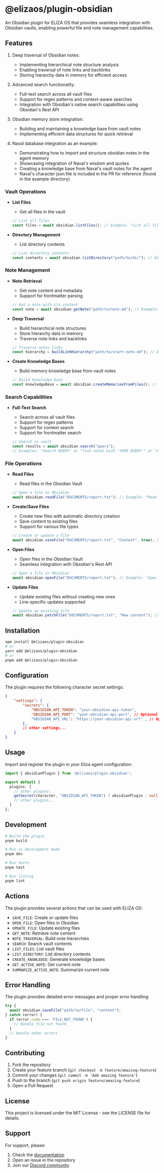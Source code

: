 # @elizaos/plugin-obsidian

An Obsidian plugin for ELIZA OS that provides seamless integration with Obsidian vaults, enabling powerful file and note management capabilities.

## Features

1. Deep traversal of Obsidian notes:
   - Implementing hierarchical note structure analysis
   - Enabling traversal of note links and backlinks
   - Storing hierarchy data in memory for efficient access

2. Advanced search functionality:
   - Full-text search across all vault files
   - Support for regex patterns and context-aware searches
   - Integration with Obsidian's native search capabilities using Obsidian's Rest API

3. Obsidian memory store integration:
   - Building and maintaining a knowledge base from vault notes
   - Implementing efficient data structures for quick retrieval

4. Naval database integration as an example:
   - Demonstrating how to import and structure obsidian notes in the agent memory
   - Showcasing integration of Naval's wisdom and quotes
   - Creating a knowledge base from Naval's vault notes for the agent
   - Naval's character json file is included in the PR for reference (found in the example directory)

### Vault Operations

- **List Files**
  - Get all files in the vault

  ```typescript
  // List all files
  const files = await obsidian.listFiles(); // Example: "List all files"
  ```

- **Directory Management**
  - List directory contents

  ```typescript
  // List directory contents
  const contents = await obsidian.listDirectory("path/to/dir"); // Example: "List directory PATH" or "ls PATH"
  ```

### Note Management

- **Note Retrieval**
  - Get note content and metadata
  - Support for frontmatter parsing

  ```typescript
  // Get a note with its content
  const note = await obsidian.getNote("path/to/note.md"); // Example: "Get note PATH"
  ```

- **Deep Traversal**
  - Build hierarchical note structures
  - Store hierarchy data in memory
  - Traverse note links and backlinks

  ```typescript
  // Traverse notes links
  const hierarchy = buildLinkHierarchy("path/to/start-note.md"); // Example: "Map links in PATH"
  ```

- **Create Knowledge Bases**
  - Build memory knowledge base from vault notes

  ```typescript
  // Build knowledge base
  const knowledgeBase = await obsidian.createMemoriesFromFiles(); // Example: "Create knowledge base"
  ```

### Search Capabilities

- **Full-Text Search**
  - Search across all vault files
  - Support for regex patterns
  - Support for context search
  - Support for frontmatter search

  ```typescript
  // Search in vault
  const results = await obsidian.search("query");
  // Examples: "Search QUERY" or "find notes with 'YOUR QUERY'" or "search notes named 'FILENAME'"
  ```

### File Operations

- **Read Files**
  - Read files in the Obsidian Vault

  ```typescript
  // Open a file in Obsidian
  await obsidian.readFile("DOCUMENTS/report.txt"); // Example: "Read DOCUMENTS/report.txt"
  ```

- **Create/Save Files**
  - Create new files with automatic directory creation
  - Save content to existing files
  - Support for various file types

  ```typescript
  // Create or update a file
  await obsidian.saveFile("DOCUMENTS/report.txt", "Content", true); // Example: "Save DOCUMENTS/report.txt"
  ```

- **Open Files**
  - Open files in the Obsidian Vault
  - Seamless integration with Obsidian's Rest API

  ```typescript
  // Open a file in Obsidian
  await obsidian.openFile("DOCUMENTS/report.txt"); // Example: "Open DOCUMENTS/report.txt"
  ```

- **Update Files**
  - Update existing files without creating new ones
  - Line-specific updates supported

  ```typescript
  // Update an existing file
  await obsidian.patchFile("DOCUMENTS/report.txt", "New content"); // Example: "Update DOCUMENTS/report.txt"
  ```

## Installation

```bash
npm install @elizaos/plugin-obsidian
# or
yarn add @elizaos/plugin-obsidian
# or
pnpm add @elizaos/plugin-obsidian
```

## Configuration

The plugin requires the following character secret settings:

```json
{
    "settings": {
        "secrets": {
            "OBSIDIAN_API_TOKEN": "your-obsidian-api-token",
            "OBSIDIAN_API_PORT": "your-obsidian-api-port", // Optional (default: 27123)
            "OBSIDIAN_API_URL": "https://your-obsidian-api-url" , // Optional (default: "http://127.0.0.1:27123")
        },
        // other settings...
    }
}
```

## Usage

Import and register the plugin in your Eliza agent configuration:

```typescript
import { obsidianPlugin } from '@elizaos/plugin-obsidian';

export default {
  plugins: [
    // other plugins...
    getSecret(character, "OBSIDIAN_API_TOKEN") ? obsidianPlugin : null,
    // other plugins...
  ]
};
```

## Development

```bash
# Build the plugin
pnpm build

# Run in development mode
pnpm dev

# Run tests
pnpm test

# Run linting
pnpm lint
```

## Actions

The plugin provides several actions that can be used with ELIZA OS:

- `SAVE_FILE`: Create or update files
- `OPEN_FILE`: Open files in Obsidian
- `UPDATE_FILE`: Update existing files
- `GET_NOTE`: Retrieve note content
- `NOTE_TRAVERSAL`: Build note hierarchies
- `SEARCH`: Search vault contents
- `LIST_FILES`: List vault files
- `LIST_DIRECTORY`: List directory contents
- `CREATE_KNOWLEDGE`: Generate knowledge bases
- `GET_ACTIVE_NOTE`: Get current note
- `SUMMARIZE_ACTIVE_NOTE`: Summarize current note

## Error Handling

The plugin provides detailed error messages and proper error handling:

```typescript
try {
  await obsidian.saveFile("path/to/file", "content");
} catch (error) {
  if (error.code === 'FILE_NOT_FOUND') {
    // Handle file not found
  }
  // Handle other errors
}
```

## Contributing

1. Fork the repository
2. Create your feature branch (`git checkout -b feature/amazing-feature`)
3. Commit your changes (`git commit -m 'Add amazing feature'`)
4. Push to the branch (`git push origin feature/amazing-feature`)
5. Open a Pull Request

## License

This project is licensed under the MIT License - see the LICENSE file for details.

## Support

For support, please:

1. Check the [documentation](https://docs.elizaos.com)
2. Open an issue in the repository
3. Join our [Discord community](https://discord.gg/elizaos)
